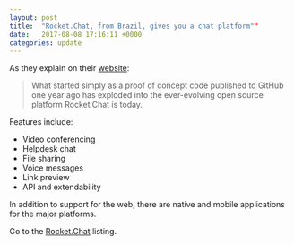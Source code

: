 ```yaml
---
layout: post
title:  "Rocket.Chat, from Brazil, gives you a chat platform""
date:   2017-08-08 17:16:11 +0000
categories: update
---
```


As they explain on their <a href="https://rocket.chat/team">website</a>:

<blockquote>What started simply as a proof of concept code published to
GitHub one year ago has exploded into the ever-evolving open source
platform Rocket.Chat is today.</blockquote>

Features include:
* Video conferencing
* Helpdesk chat
* File sharing
* Voice messages
* Link preview
* API and extendability

In addition to support for the web, there are native and mobile applications
for the major platforms.

Go to the <a href="/products/#Rocket.Chat">Rocket.Chat</a> listing.

